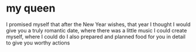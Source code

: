 # my queen 
I promised myself that after the New Year wishes, that year I thought I would give you a truly romantic date, where there was a little music I could create myself, where I could do I also prepared and planned food for you in detail to give you worthy actions
